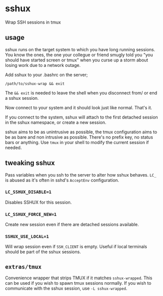# sshux
Wrap SSH sessions in tmux

## usage

sshux runs on the target system to which you have long running sessions. You
know the ones, the one your collegue or friend smugly told you "you should have
started screen or tmux" when you curse up a storm about losing work due to a
network outage.

Add sshux to your .bashrc on the server;

    /path/to/sshux-wrap && exit

The `&& exit` is needed to leave the shell when you disconnect from/ or end a
sshux session.

Now connect to your system and it should look just like normal. That's it.

If you connect to the system, sshux will attach to the first detached session
in the sshux namespace, or create a new session.

sshux aims to be as unintrusive as possible, the tmux configuration aims to be
as bare and non intrusive as possible. There's no prefix key, no status bars or
anything. Use `tmux` in your shell to modify the current session if needed.

## tweaking sshux

Pass variables when you ssh to the server to alter how sshux behaves.
`LC_` is abused as it's often in sshd's `AcceptEnv` configuration.

### `LC_SSHUX_DISABLE=1`

Disables SSHUX for this session.

### `LC_SSHUX_FORCE_NEW=1`

Create new session even if there are detached sessions available.

### `SSHUX_USE_LOCAL=1`

Will wrap session even if `SSH_CLIENT` is empty. Useful if local terminals should
be part of the sshux sessions.

## `extras/tmux`

Convenience wrapper that strips TMUX if it matches `sshux-wrapped`. This can be
used if you wish to spawn tmux sessions normally. If you wish to communicate
with the sshux session, use `-L sshux-wrapped`.
